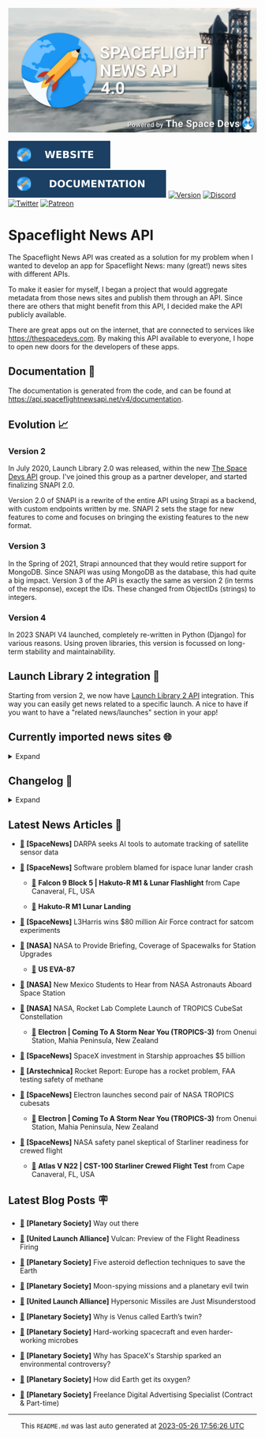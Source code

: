 ![Cover](https://raw.githubusercontent.com/TheSpaceDevs/spaceflightnewsapi/main/.github/profile/assets/snapi_poster.png)

[![Website](https://raw.githubusercontent.com/TheSpaceDevs/spaceflightnewsapi/main/.github/profile/assets/badge_snapi_website.svg)](https://spaceflightnewsapi.net/)
[![Documentation](https://raw.githubusercontent.com/TheSpaceDevs/spaceflightnewsapi/main/.github/profile/assets/badge_snapi_doc.svg)](https://api.spaceflightnewsapi.net/v4/docs)
[![Version](https://img.shields.io/github/v/release/TheSpaceDevs/spaceflightnewsapi?style=for-the-badge)](https://github.com/TheSpaceDevs/spaceflightnewsapi/releases/tag/v4.0.2)
[![Discord](https://img.shields.io/badge/Discord-%237289DA.svg?style=for-the-badge&logo=discord&logoColor=white)](https://discord.gg/p7ntkNA)
[![Twitter](https://img.shields.io/badge/Twitter-%231DA1F2.svg?style=for-the-badge&logo=Twitter&logoColor=white)](https://twitter.com/the_snapi)
[![Patreon](https://img.shields.io/badge/Patreon-F96854?style=for-the-badge&logo=patreon&logoColor=white)](https://www.patreon.com/TheSpaceDevs)

# Spaceflight News API

The Spaceflight News API was created as a solution for my problem when I wanted to develop an app for Spaceflight News: many (great!) news sites with different APIs.

To make it easier for myself, I began a project that would aggregate metadata from those news sites and publish them through an API. Since there are others that might benefit from this API, I decided make the API publicly available.

There are great apps out on the internet, that are connected to services like <https://thespacedevs.com>. By making this API available to everyone, I hope to open new doors for the developers of these apps.

## Documentation 📖

The documentation is generated from the code, and can be found at <https://api.spaceflightnewsapi.net/v4/documentation>.

## Evolution 📈

### Version 2

In July 2020, Launch Library 2.0 was released, within the new <a href="https://thespacedevs.com">The Space Devs API</a> group. I've joined this group as a partner developer, and started finalizing SNAPI 2.0.

Version 2.0 of SNAPI is a rewrite of the entire API using Strapi as a backend, with custom endpoints written by me.
SNAPI 2 sets the stage for new features to come and focuses on bringing the existing features to the new format.

### Version 3

In the Spring of 2021, Strapi announced that they would retire support for MongoDB. Since SNAPI was using MongoDB as the database, this had quite a big impact.
Version 3 of the API is exactly the same as version 2 (in terms of the response), except the IDs. These changed from ObjectIDs (strings) to integers.

### Version 4
In 2023 SNAPI V4 launched, completely re-written in Python (Django) for various reasons.
Using proven libraries, this version is focussed on long-term stability and maintainability.

## Launch Library 2 integration 🚀

Starting from version 2, we now have <a href="https://thespacedevs.com/llapi">Launch Library 2 API</a> integration. This way you can easily get news related to a specific launch.
A nice to have if you want to have a "related news/launches" section in your app!

## Currently imported news sites 🌐

<details>
<summary>Expand</summary>

- AmericaSpace
- Arstechnica
- Blue Origin
- CNBC
- ESA
- ElonX
- Euronews
- European Spaceflight Update
- Jet Propulsion Laboratory
- NASA
- NASASpaceflight
- National Geographic
- National Space Society
- Phys
- Planetary Society
- Reuters
- Space.com
- SpaceFlight Insider
- SpaceNews
- SpaceX
- Spaceflight Now
- SyFy
- TechCrunch
- Teslarati
- The Drive
- The Japan Times
- The Launch Pad
- The National
- The New York Times
- The Space Devs
- The Space Review
- The Verge
- The Wall Street Journal
- United Launch Alliance
- Virgin Galactic


</details>

## Changelog 📝
<details>
<summary>Expand</summary>

# V4.0.0

- Rewritten in Python and Django.

# V3.4.0

- Package updates
- Sentry fixes

# V3.0.0

- Package updates

### V3.2.0

- Various Sentry issues fixed

### V3.1.0

- Strapi updates
- Sentry updates
- Admin interface updates

### V3.0.0

- Switch to use Postgres as database

### V2.3.0

- The lost "article per (LL2) event" endpoint is back
- Changed the G4L logo on the site
- Added Sentry again, via the new Strapi plugin
- Changed from amqplib to amqp-connection-manager
- Updated to Strapi 3.5.3

### v2.2.0

- Dependency updates
- Code cleanup
- Admin side of things

### v2.1.0

- Backend changes on how new content is processed
- Package updates

### v2.0.0

- Complete rewrite of the app, focusing on existing features

</details>



## Latest News Articles 📰
- <a href="https://spacenews.com/darpa-seeks-ai-tools-to-automate-tracking-of-satellite-sensor-data/" >🔗</a> **[SpaceNews]** DARPA seeks AI tools to automate tracking of satellite sensor data


- <a href="https://spacenews.com/software-problem-blamed-for-ispace-lunar-lander-crash/" >🔗</a> **[SpaceNews]** Software problem blamed for ispace lunar lander crash


  - <a href="https://go4liftoff.com/launch/id/2306e0bc-e1a3-4a4a-9285-e1a94073655e" >🚀</a> **Falcon 9 Block 5 | Hakuto-R M1 & Lunar Flashlight** from Cape Canaveral, FL, USA




  - <a href="https://go4liftoff.com/event/id/730" >📆</a> **Hakuto-R M1 Lunar Landing**


- <a href="https://spacenews.com/l3harris-wins-80-million-air-force-contract-for-satcom-experiments/" >🔗</a> **[SpaceNews]** L3Harris wins $80 million Air Force contract for satcom experiments


- <a href="http://www.nasa.gov/press-release/nasa-to-provide-briefing-coverage-of-spacewalks-for-station-upgrades" >🔗</a> **[NASA]** NASA to Provide Briefing, Coverage of Spacewalks for Station Upgrades



  - <a href="https://go4liftoff.com/event/id/764" >📆</a> **US EVA-87**


- <a href="http://www.nasa.gov/press-release/new-mexico-students-to-hear-from-nasa-astronauts-aboard-space-station" >🔗</a> **[NASA]** New Mexico Students to Hear from NASA Astronauts Aboard Space Station


- <a href="http://www.nasa.gov/press-release/nasa-rocket-lab-complete-launch-of-tropics-cubesat-constellation" >🔗</a> **[NASA]** NASA, Rocket Lab Complete Launch of TROPICS CubeSat Constellation


  - <a href="https://go4liftoff.com/launch/id/4f77007c-9bb3-4bf4-bab3-937e65f75c45" >🚀</a> **Electron | Coming To A Storm Near You (TROPICS-3)** from Onenui Station, Mahia Peninsula, New Zealand



- <a href="https://spacenews.com/spacex-investment-in-starship-approaches-5-billion/" >🔗</a> **[SpaceNews]** SpaceX investment in Starship approaches $5 billion


- <a href="https://arstechnica.com/space/2023/05/rocket-report-ula-calls-off-vulcan-test-firing-virgin-galactic-soars-again/" >🔗</a> **[Arstechnica]** Rocket Report: Europe has a rocket problem, FAA testing safety of methane


- <a href="https://spacenews.com/electron-launches-second-pair-of-nasa-tropics-cubesats/" >🔗</a> **[SpaceNews]** Electron launches second pair of NASA TROPICS cubesats


  - <a href="https://go4liftoff.com/launch/id/4f77007c-9bb3-4bf4-bab3-937e65f75c45" >🚀</a> **Electron | Coming To A Storm Near You (TROPICS-3)** from Onenui Station, Mahia Peninsula, New Zealand



- <a href="https://spacenews.com/nasa-safety-panel-skeptical-of-starliner-readiness-for-crewed-flight/" >🔗</a> **[SpaceNews]** NASA safety panel skeptical of Starliner readiness for crewed flight


  - <a href="https://go4liftoff.com/launch/id/968067d1-8c12-4018-9854-b7b7d4bddc6b" >🚀</a> **Atlas V N22 | CST-100 Starliner Crewed Flight Test** from Cape Canaveral, FL, USA





## Latest Blog Posts 🪧

- <a href="https://www.planetary.org/the-downlink/way-out-there" >🔗</a> **[Planetary Society]** Way out there


- <a href="https://blog.ulalaunch.com/blog/vulcan-preview-of-the-flight-readiness-firing" >🔗</a> **[United Launch Alliance]** Vulcan: Preview of the Flight Readiness Firing


- <a href="https://www.planetary.org/articles/asteroid-deflection-techniques-to-save-the-earth" >🔗</a> **[Planetary Society]** Five asteroid deflection techniques to save the Earth


- <a href="https://www.planetary.org/the-downlink/moon-spying-missions-and-a-planetary-evil-twin" >🔗</a> **[Planetary Society]** Moon-spying missions and a planetary evil twin


- <a href="https://blog.ulalaunch.com/blog/hypersonic-missiles-are-just-misunderstood" >🔗</a> **[United Launch Alliance]** Hypersonic Missiles are Just Misunderstood


- <a href="https://www.planetary.org/articles/why-is-venus-called-earths-twin" >🔗</a> **[Planetary Society]** Why is Venus called Earth’s twin?


- <a href="https://www.planetary.org/the-downlink/hard-working-spacecraft-and-even-harder-working-microbes" >🔗</a> **[Planetary Society]** Hard-working spacecraft and even harder-working microbes


- <a href="https://www.planetary.org/articles/why-has-spacexs-starship-sparked-an-environmental-controversy" >🔗</a> **[Planetary Society]** Why has SpaceX's Starship sparked an environmental controversy?


- <a href="https://www.planetary.org/articles/how-did-earth-get-its-oxygen" >🔗</a> **[Planetary Society]** How did Earth get its oxygen?


- <a href="https://www.planetary.org/careers/freelance-digital-advertising-specialist-contract-part-time" >🔗</a> **[Planetary Society]** Freelance Digital Advertising Specialist (Contract & Part-time)




<hr>
  <div align="center">
  This <code>README.md</code> was last auto generated at <a href="https://www.timeanddate.com/worldclock/fixedtime.html?iso=20230526T175626">2023-05-26 17:56:26 UTC</a>
  <br>
</div>